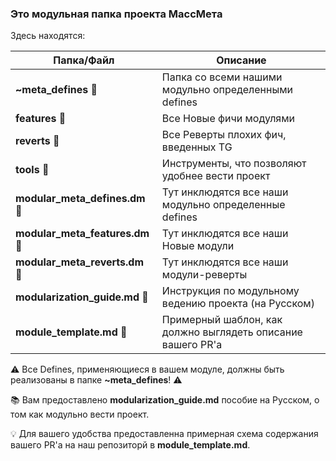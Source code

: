 ### Это модульная папка проекта МассМета

Здесь находятся:


| Папка/Файл                      | Описание                                                    |
| ------------------------------- | ----------------------------------------------------------- |
| **~meta_defines** 📁            | Папка со всеми нашими модульно определенными defines        |
| **features** 📁                 | Все Новые фичи модулями                                     |
| **reverts** 📁                  | Все Реверты плохих фич, введенных TG                        |
| **tools** 📁                    | Инструменты, что позволяют удобнее вести проект             |
| **modular_meta_defines.dm** 📄  | Тут инклюдятся все наши модульно определенные defines       |
| **modular_meta_features.dm** 📄 | Тут инклюдятся все наши Новые модули                        |
| **modular_meta_reverts.dm** 📄  | Тут инклюдятся все наши модули-реверты                      |
| **modularization_guide.md** 📝  | Инструкция по модульному ведению проекта (на Русском)       |
| **module_template.md** 📝       | Примерный шаблон, как должно выглядеть описание вашего PR'а |

⚠️ Все Defines, применяющиеся в вашем модуле, должны быть реализованы в папке **~meta_defines**! ⚠️

📚 Вам предоставлено **modularization_guide.md** пособие на Русском, о том как модульно вести проект.

💡 Для вашего удобства предоставленна примерная схема содержания вашего PR'а на наш репозиторй в **module_template.md**.
